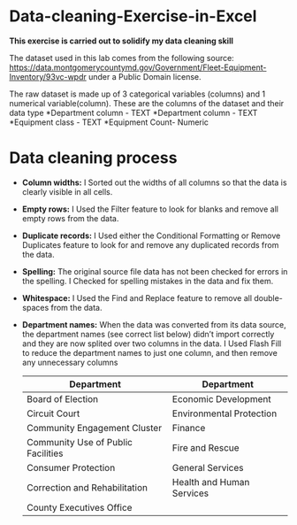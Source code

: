 #                               Data-cleaning-Exercise-in-Excel
**This exercise is carried out to solidify my data cleaning skill**

The dataset used in this lab comes from the following source: https://data.montgomerycountymd.gov/Government/Fleet-Equipment-Inventory/93vc-wpdr under a Public Domain license.

The raw dataset is made up of 3 categorical variables (columns) and 1 numerical variable(column).
These are the columns of the dataset and their data type
*Department column - TEXT
*Department column - TEXT
*Equipment class - TEXT
*Equipment Count- Numeric

#                                   Data cleaning process
* **Column widths:** I Sorted out the widths of all columns so that the data is clearly visible in all cells.

* **Empty rows:** I Used the Filter feature to look for blanks and remove all empty rows from the data.

* **Duplicate records:** I Used either the Conditional Formatting or Remove Duplicates feature to look for and remove any duplicated records from the data.

* **Spelling:** The original source file data has not been checked for errors in the spelling. I Checked for spelling mistakes in the data and fix them.

* **Whitespace:** I Used the Find and Replace feature to remove all double-spaces from the data.

* **Department names:** When the data was converted from its data source, the department names (see correct list below) didn’t import correctly and they are now splited over two columns in the data. I Used Flash Fill to reduce the department names to just one column, and then remove any unnecessary columns

  
   | Department| Department|
   |----------------|----------------|
   |Board of Election|Economic Development|
   |Circuit Court|Environmental Protection|
   |Community Engagement Cluster|Finance|
   |Community Use of Public Facilities|Fire and Rescue|
   |Consumer Protection|General Services|
   |Correction and Rehabilitation|Health and Human Services|
   |County Executives Office|    |


